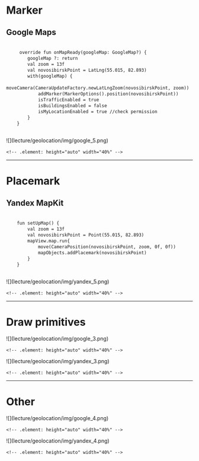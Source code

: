 <!-- .slide:    class="center-horizontal" -->

# Marker
## Google Maps
<div class="half-left">
<pre>
	<code class="kotlin" data-trim data-noescape>
	 override fun onMapReady(googleMap: GoogleMap?) {
        googleMap ?: return
        val zoom = 13f
        val novosibirskPoint = LatLng(55.015, 82.893)
        with(googleMap) {
            moveCamera(CameraUpdateFactory.newLatLngZoom(novosibirskPoint, zoom))
            addMarker(MarkerOptions().position(novosibirskPoint))
            isTrafficEnabled = true
            isBuildingsEnabled = false
            isMyLocationEnabled = true //check permission
        }
    }
	</code>
</pre> 
</div>
<div class="half-right ">
    ![](lecture/geolocation/img/google_5.png)

    <!-- .element: height="auto" width="40%" -->
</div>

------

<!-- .slide:    class="center-horizontal" -->

# Placemark
## Yandex MapKit
<div class="half-left">
<pre>
	<code class="kotlin" data-trim data-noescape>
	fun setUpMap() {
        val zoom = 13f
        val novosibirskPoint = Point(55.015, 82.893)
        mapView.map.run{
            move(CameraPosition(novosibirskPoint, zoom, 0f, 0f))
            mapObjects.addPlacemark(novosibirskPoint)
        }
    }
	</code>
</pre> 
</div>
<div class="half-right ">
    ![](lecture/geolocation/img/yandex_5.png)

    <!-- .element: height="auto" width="40%" -->
</div>

------

<!-- .slide:    class="center-horizontal" -->

# Draw primitives

<div class="half-right ">
    ![](lecture/geolocation/img/google_3.png)

    <!-- .element: height="auto" width="40%" -->
</div>

<div class="half-left ">
    ![](lecture/geolocation/img/yandex_3.png)

    <!-- .element: height="auto" width="40%" -->
</div>

------

<!-- .slide:    class="center-horizontal" -->

# Other

<div class="half-right ">
    ![](lecture/geolocation/img/google_4.png)

    <!-- .element: height="auto" width="40%" -->
</div>

<div class="half-left ">
    ![](lecture/geolocation/img/yandex_4.png)

    <!-- .element: height="auto" width="40%" -->
</div>
